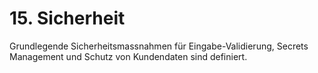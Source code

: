 # 15. Sicherheit
Grundlegende Sicherheitsmassnahmen für Eingabe-Validierung, Secrets Management und Schutz von Kundendaten sind definiert.
